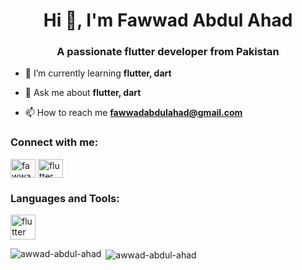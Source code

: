 <h1 align="center">Hi 👋, I'm Fawwad Abdul Ahad</h1>
<h3 align="center">A passionate flutter developer from Pakistan</h3>




- 🌱 I’m currently learning **flutter, dart**

- 💬 Ask me about **flutter, dart**

- 📫 How to reach me **fawwadabdulahad@gmail.com**
<h3 align="left">Connect with me:</h3>
<p align="left">
<a href="https://fb.com/fawwad abdul ahad" target="blank"><img align="center" src="https://raw.githubusercontent.com/rahuldkjain/github-profile-readme-generator/master/src/images/icons/Social/facebook.svg" alt="fawwad abdul ahad" height="30" width="40" /></a>
<a href="https://instagram.com/flutter._.master" target="blank"><img align="center" src="https://raw.githubusercontent.com/rahuldkjain/github-profile-readme-generator/master/src/images/icons/Social/instagram.svg" alt="flutter._.master" height="30" width="40" /></a>
</p>

<h3 align="left">Languages and Tools:</h3>
<p align="left"> <a href="https://flutter.dev" target="_blank" rel="noreferrer"> <img src="https://www.vectorlogo.zone/logos/flutterio/flutterio-icon.svg" alt="flutter" width="40" height="40"/> </a> </p>

<p><img align="left" src="https://github-readme-stats.vercel.app/api/top-langs?username=awwad-abdul-ahad&show_icons=true&locale=en&layout=compact" alt="awwad-abdul-ahad" /></p>

<p>&nbsp;<img align="center" src="https://github-readme-stats.vercel.app/api?username=awwad-abdul-ahad&show_icons=true&locale=en" alt="awwad-abdul-ahad" /></p>
